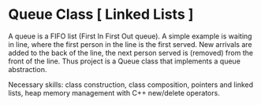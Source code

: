 # Queue Class [ Linked Lists ]
A queue is a FIFO list (First In First Out queue).
A simple example is waiting in line, where the first person in the line is the first served. New arrivals are added to the back of the line,
the next person served is (removed) from the front of the line.
Thus project is a Queue class that implements a queue abstraction. 

Necessary skills: class construction, class composition, pointers and linked lists, heap memory management with C++ new/delete operators.


 
 
